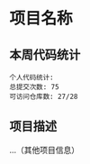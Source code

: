 # 项目名称

## 本周代码统计

<!-- CODE_CHANGES -->
```
个人代码统计:
总提交次数: 75
可访问仓库数: 27/28
```
<!-- CODE_CHANGES_END -->

## 项目描述

...（其他项目信息）
